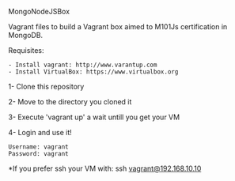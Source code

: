 MongoNodeJSBox

Vagrant files to build a Vagrant box aimed to M101Js certification in MongoDB.

Requisites:

	- Install vagrant: http://www.varantup.com
	- Install VirtualBox: https://www.virtualbox.org

1- Clone this repository

2- Move to the directory you cloned it

3- Execute 'vagrant up' a wait untill you get your VM

4- Login and use it!

	Username: vagrant
	Password: vagrant


*If you prefer ssh your VM with: ssh vagrant@192.168.10.10

